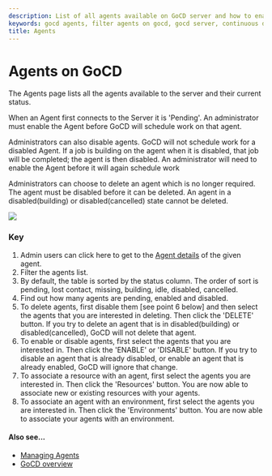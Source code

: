 ```yaml
---
description: List of all agents available on GoCD server and how to enable and filter agents.
keywords: gocd agents, filter agents on gocd, gocd server, continuous delivery, elastic agents
title: Agents
---
```



# Agents on GoCD

The Agents page lists all the agents available to the server and their current status.

When an Agent first connects to the Server it is 'Pending'. An administrator must enable the Agent before GoCD will schedule work on that agent.

Administrators can also disable agents. GoCD will not schedule work for a disabled Agent. If a job is building on the agent when it is disabled, that job will be completed; the agent is then disabled. An administrator will need to enable the Agent before it will again schedule work

Administrators can choose to delete an agent which is no longer required. The agent must be disabled before it can be deleted. An agent in a disabled(building) or disabled(cancelled) state cannot be deleted.


![](../../images/agents.png)

### Key

1.  Admin users can click here to get to the [Agent details](.html) of the given agent.
2.  Filter the agents list.
3.  By default, the table is sorted by the status column. The order of sort is pending, lost contact, missing, building, idle, disabled, cancelled.
4.  Find out how many agents are pending, enabled and disabled.
5.  To delete agents, first disable them [see point 6 below] and then select the agents that you are interested in deleting. Then click the 'DELETE' button. If you try to delete an agent that is in disabled(building) or disabled(cancelled), GoCD will not delete that agent.
6.  To enable or disable agents, first select the agents that you are interested in. Then click the 'ENABLE' or 'DISABLE' button. If you try to disable an agent that is already disabled, or enable an agent that is already enabled, GoCD will ignore that change.
7.  To associate a resource with an agent, first select the agents you are interested in. Then click the 'Resources' button. You are now able to associate new or existing resources with your agents.
8.  To associate an agent with an environment, first select the agents you are interested in. Then click the 'Environments' button. You are now able to associate your agents with an environment.


#### Also see...

-   [Managing Agents](../configuration/managing_a_build_cloud.html)
-   [GoCD overview](../introduction/concepts_in_go.html)
